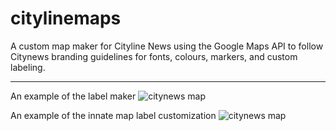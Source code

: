 # citylinemaps
A custom map maker for Cityline News using the Google Maps API to follow Citynews branding guidelines for fonts, colours, markers, and custom labeling.

<hr />

An example of the label maker
![citynews map](https://i.imgur.com/DxquWkM.png)

An example of the innate map label customization
![citynews map](https://i.imgur.com/Yp9VGvz.png)
